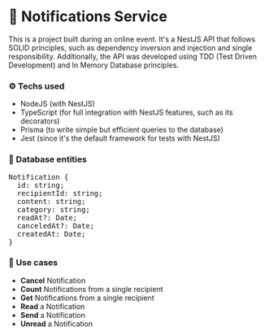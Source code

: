 # 🔔 Notifications Service

This is a project built during an online event. It's a NestJS API that follows SOLID principles, such as dependency inversion and injection and single responsibility. Additionally, the API was developed using TDD (Test Driven Development) and In Memory Database principles. 

### ⚙️ Techs used

- NodeJS (with NestJS)
- TypeScript (for full integration with NestJS features, such as its decorators)
- Prisma (to write simple but efficient queries to the database)
- Jest (since it's the default framework for tests with NestJS)

### 👤 Database entities

<pre>Notification {
  id: string;
  recipientId: string;
  content: string;
  category: string;
  readAt?: Date;
  canceledAt?: Date;
  createdAt: Date;
}</pre>

### 🎯 Use cases

- **Cancel** Notification 
- **Count** Notifications from a single recipient
- **Get** Notifications from a single recipient
- **Read** a Notification
- **Send** a Notification
- **Unread** a Notification
